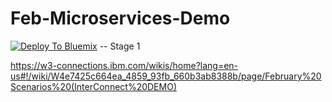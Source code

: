# Feb-Microservices-Demo

[![Deploy To Bluemix](https://bluemix.net/deploy/button.png)](https://dev-console.stage1.ng.bluemix.net/develop/setup/deploy/?repository=https%3A//github.com/skaegi/toolchain-demo.git) -- Stage 1


https://w3-connections.ibm.com/wikis/home?lang=en-us#!/wiki/W4e7425c664ea_4859_93fb_660b3ab8388b/page/February%20Scenarios%20(InterConnect%20DEMO)
